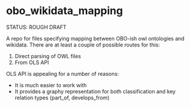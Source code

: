 # obo_wikidata_mapping

STATUS: ROUGH DRAFT

A repo for files specifying mapping between OBO-ish owl ontologies and wikidata.  There are at least a couple of possible routes for this:

1. Direct parsing of OWL files
2. From OLS API

OLS API is appealing for a number of reasons:
 - It is much easier to work with
 - It provides a graphy representation for both classification and key relation types (part\_of, develops\_from)
